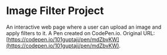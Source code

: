 # Image Filter Project
An interactive web page where a user can upload an image and apply filters to it.
A Pen created on CodePen.io. Original URL: [https://codepen.io/101guptaji/pen/mdZbvKW](https://codepen.io/101guptaji/pen/mdZbvKW).


